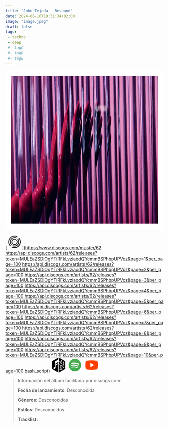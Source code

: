 ```yaml
---
title: "John Tejada - Resound"
date: 2024-06-16T19:31:34+02:00
image: "image.jpeg"
draft: false
tags:
 - techno
 - deep
 #- tagC
 #- tagD
 #- tagE
---
```

![cover](image.jpeg (John-Tejada - Resound))
 
[![discogs](../links/svg/discogs.png (discogs))](https://www.discogs.com/master/62
https://api.discogs.com/artists/62/releases?token=MULEaZSDiOgYTiRFkLvziaodQYcmmBSPhbpUPVoz&page=1&per_page=100
https://api.discogs.com/artists/62/releases?token=MULEaZSDiOgYTiRFkLvziaodQYcmmBSPhbpUPVoz&page=2&per_page=100
https://api.discogs.com/artists/62/releases?token=MULEaZSDiOgYTiRFkLvziaodQYcmmBSPhbpUPVoz&page=3&per_page=100
https://api.discogs.com/artists/62/releases?token=MULEaZSDiOgYTiRFkLvziaodQYcmmBSPhbpUPVoz&page=4&per_page=100
https://api.discogs.com/artists/62/releases?token=MULEaZSDiOgYTiRFkLvziaodQYcmmBSPhbpUPVoz&page=5&per_page=100
https://api.discogs.com/artists/62/releases?token=MULEaZSDiOgYTiRFkLvziaodQYcmmBSPhbpUPVoz&page=6&per_page=100
https://api.discogs.com/artists/62/releases?token=MULEaZSDiOgYTiRFkLvziaodQYcmmBSPhbpUPVoz&page=7&per_page=100
https://api.discogs.com/artists/62/releases?token=MULEaZSDiOgYTiRFkLvziaodQYcmmBSPhbpUPVoz&page=8&per_page=100
https://api.discogs.com/artists/62/releases?token=MULEaZSDiOgYTiRFkLvziaodQYcmmBSPhbpUPVoz&page=9&per_page=100
https://api.discogs.com/artists/62/releases?token=MULEaZSDiOgYTiRFkLvziaodQYcmmBSPhbpUPVoz&page=10&per_page=100
bash_script)
[![musicbrainz](../links/svg/musicbrainz.png (musicbrainz))](https://musicbrainz.org/release/34315ab3-4ee0-441d-a8e2-1f8fc0392e4f)
[![spotify](../links/svg/spotify.png (putify))](https://open.spotify.com/album/2gdO30vT0Bz6cPJfAonZeS)
[![youtube](../links/svg/youtube.png (youtube))](https://www.youtube.com/playlist?list=OLAK5uy_nAQKgfXafZGNnOuM51XkHmwcP-pPa1fL0)
 
<!-- [![bandcamp](../links/svg/bandcamp.png (bandcamp))]() -->
<!-- [![lastfm](../links/svg/lastfm.png (lastfm))]() -->
 
> Información del álbum facilitada por discogs.com:
> 
> **Fecha de lanzamiento**: Desconocida
> 
> **Géneros**: Desconocidos
> 
> **Estilos**: Desconocidos
> 
> **Tracklist:**
> 
> 
